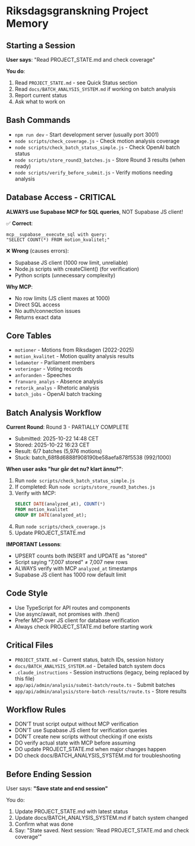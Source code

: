 # Riksdagsgranskning Project Memory

## Starting a Session
**User says**: "Read PROJECT_STATE.md and check coverage"

**You do**:
1. Read `PROJECT_STATE.md` - see Quick Status section
2. Read `docs/BATCH_ANALYSIS_SYSTEM.md` if working on batch analysis
3. Report current status
4. Ask what to work on

## Bash Commands
- `npm run dev` - Start development server (usually port 3001)
- `node scripts/check_coverage.js` - Check motion analysis coverage
- `node scripts/check_batch_status_simple.js` - Check OpenAI batch status
- `node scripts/store_round3_batches.js` - Store Round 3 results (when ready)
- `node scripts/verify_before_submit.js` - Verify motions needing analysis

## Database Access - CRITICAL

**ALWAYS use Supabase MCP for SQL queries**, NOT Supabase JS client!

✅ **Correct**:
```
mcp__supabase__execute_sql with query:
"SELECT COUNT(*) FROM motion_kvalitet;"
```

❌ **Wrong** (causes errors):
- Supabase JS client (1000 row limit, unreliable)
- Node.js scripts with createClient() (for verification)
- Python scripts (unnecessary complexity)

**Why MCP**:
- No row limits (JS client maxes at 1000)
- Direct SQL access
- No auth/connection issues
- Returns exact data

## Core Tables
- `motioner` - Motions from Riksdagen (2022-2025)
- `motion_kvalitet` - Motion quality analysis results
- `ledamoter` - Parliament members
- `voteringar` - Voting records
- `anforanden` - Speeches
- `franvaro_analys` - Absence analysis
- `retorik_analys` - Rhetoric analysis
- `batch_jobs` - OpenAI batch tracking

## Batch Analysis Workflow

**Current Round**: Round 3 - PARTIALLY COMPLETE
- Submitted: 2025-10-22 14:48 CET
- Stored: 2025-10-22 16:23 CET
- Result: 6/7 batches (5,976 motions)
- Stuck: batch_68f8d6888f908190be58aefa878f5538 (992/1000)

**When user asks "hur går det nu? klart ännu?"**:
1. Run `node scripts/check_batch_status_simple.js`
2. If completed: Run `node scripts/store_round3_batches.js`
3. Verify with MCP:
   ```sql
   SELECT DATE(analyzed_at), COUNT(*)
   FROM motion_kvalitet
   GROUP BY DATE(analyzed_at);
   ```
4. Run `node scripts/check_coverage.js`
5. Update PROJECT_STATE.md

**IMPORTANT Lessons**:
- UPSERT counts both INSERT and UPDATE as "stored"
- Script saying "7,007 stored" ≠ 7,007 new rows
- ALWAYS verify with MCP `analyzed_at` timestamps
- Supabase JS client has 1000 row default limit

## Code Style
- Use TypeScript for API routes and components
- Use async/await, not promises with .then()
- Prefer MCP over JS client for database verification
- Always check PROJECT_STATE.md before starting work

## Critical Files
- `PROJECT_STATE.md` - Current status, batch IDs, session history
- `docs/BATCH_ANALYSIS_SYSTEM.md` - Detailed batch system docs
- `.claude_instructions` - Session instructions (legacy, being replaced by this file)
- `app/api/admin/analysis/submit-batch/route.ts` - Submit batches
- `app/api/admin/analysis/store-batch-results/route.ts` - Store results

## Workflow Rules
- DON'T trust script output without MCP verification
- DON'T use Supabase JS client for verification queries
- DON'T create new scripts without checking if one exists
- DO verify actual state with MCP before assuming
- DO update PROJECT_STATE.md when major changes happen
- DO check docs/BATCH_ANALYSIS_SYSTEM.md for troubleshooting

## Before Ending Session
User says: **"Save state and end session"**

You do:
1. Update PROJECT_STATE.md with latest status
2. Update docs/BATCH_ANALYSIS_SYSTEM.md if batch system changed
3. Confirm what was done
4. Say: "State saved. Next session: 'Read PROJECT_STATE.md and check coverage'"
